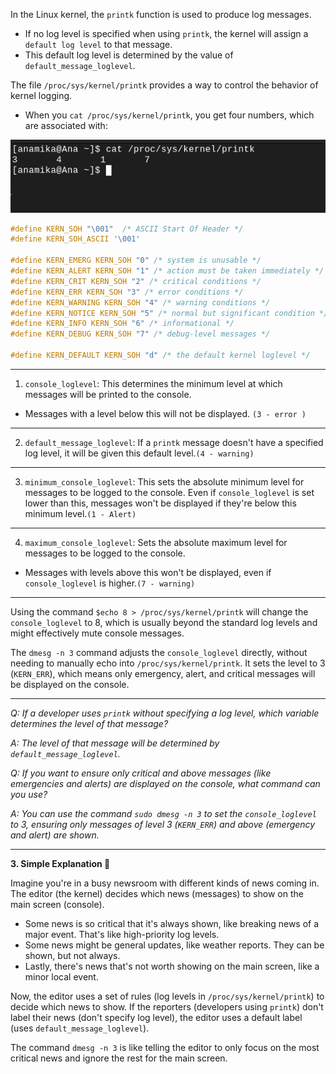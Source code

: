 
In the Linux kernel, the `printk` function is used to produce log messages.
-  If no log level is specified when using `printk`, the kernel will assign a `default log level` to that message. 
- This default log level is determined by the value of `default_message_loglevel`.

The file `/proc/sys/kernel/printk` provides a way to control the behavior of kernel logging. 
- When you `cat /proc/sys/kernel/printk`, you get four numbers, which are associated with:

![](./Screenshot%20from%202023-09-25%2022-07-31.png)

```C
#define KERN_SOH "\001"  /* ASCII Start Of Header */
#define KERN_SOH_ASCII '\001'

#define KERN_EMERG KERN_SOH "0" /* system is unusable */
#define KERN_ALERT KERN_SOH "1" /* action must be taken immediately */
#define KERN_CRIT KERN_SOH "2" /* critical conditions */
#define KERN_ERR KERN_SOH "3" /* error conditions */
#define KERN_WARNING KERN_SOH "4" /* warning conditions */
#define KERN_NOTICE KERN_SOH "5" /* normal but significant condition */
#define KERN_INFO KERN_SOH "6" /* informational */
#define KERN_DEBUG KERN_SOH "7" /* debug-level messages */

#define KERN_DEFAULT KERN_SOH "d" /* the default kernel loglevel */
```
---

1. `console_loglevel`: This determines the minimum level at which messages will be printed to the console. 
- Messages with a level below this will not be displayed. `(3 - error )`
---
2. `default_message_loglevel`: If a `printk` message doesn't have a specified log level, it will be given this default level.`(4 - warning)`
----

3. `minimum_console_loglevel`: This sets the absolute minimum level for messages to be logged to the console. Even if `console_loglevel` is set lower than this, messages won't be displayed if they're below this minimum level.`(1 - Alert)`
---
4. `maximum_console_loglevel`: Sets the absolute maximum level for messages to be logged to the console. 
- Messages with levels above this won't be displayed, even if `console_loglevel` is higher.`(7 - warning)`

---


Using the command `$echo 8 > /proc/sys/kernel/printk` will change the `console_loglevel` to 8, which is usually beyond the standard log levels and might effectively mute console messages. 

The `dmesg -n 3` command adjusts the `console_loglevel` directly, without needing to manually echo into `/proc/sys/kernel/printk`. It sets the level to 3 (`KERN_ERR`), which means only emergency, alert, and critical messages will be displayed on the console.

---
*Q: If a developer uses `printk` without specifying a log level, which variable determines the level of that message?*

*A: The level of that message will be determined by `default_message_loglevel`.*

*Q: If you want to ensure only critical and above messages (like emergencies and alerts) are displayed on the console, what command can you use?*

*A: You can use the command `sudo dmesg -n 3` to set the `console_loglevel` to 3, ensuring only messages of level 3 (`KERN_ERR`) and above (emergency and alert) are shown.*

---

**3. Simple Explanation 🌟**

Imagine you're in a busy newsroom with different kinds of news coming in. The editor (the kernel) decides which news (messages) to show on the main screen (console). 

- Some news is so critical that it's always shown, like breaking news of a major event. That's like high-priority log levels.
- Some news might be general updates, like weather reports. They can be shown, but not always.
- Lastly, there's news that's not worth showing on the main screen, like a minor local event.

Now, the editor uses a set of rules (log levels in `/proc/sys/kernel/printk`) to decide which news to show. If the reporters (developers using `printk`) don't label their news (don't specify log level), the editor uses a default label (uses `default_message_loglevel`).

The command `dmesg -n 3` is like telling the editor to only focus on the most critical news and ignore the rest for the main screen.

